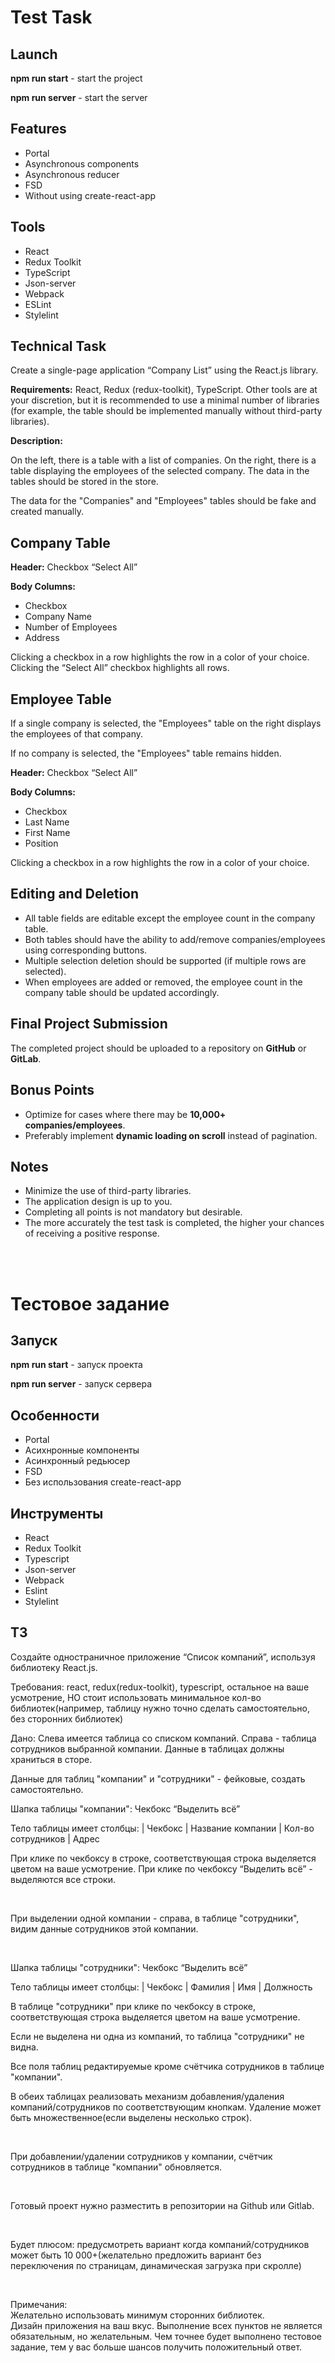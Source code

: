<h1>Test Task</h1>

<h2>Launch</h2>
<p><b>npm run start</b> - start the project</p>
<p><b>npm run server</b> - start the server</p>

<h2>Features</h2>
<ul>
  <li>Portal</li>
  <li>Asynchronous components</li>
  <li>Asynchronous reducer</li>
  <li>FSD</li>
  <li>Without using create-react-app</li>
</ul>

<h2>Tools</h2>
<ul> 
  <li>React</li>
  <li>Redux Toolkit</li>
  <li>TypeScript</li>
  <li>Json-server</li>
  <li>Webpack</li>
  <li>ESLint</li>
  <li>Stylelint</li>
</ul>

<h2>Technical Task</h2>
<p>Create a single-page application “Company List” using the React.js library.</p>
<p><b>Requirements:</b> React, Redux (redux-toolkit), TypeScript. Other tools are at your discretion, but it is recommended to use a minimal number of libraries (for example, the table should be implemented manually without third-party libraries).</p>
<p><b>Description:</b></p>
<p>On the left, there is a table with a list of companies. On the right, there is a table displaying the employees of the selected company. The data in the tables should be stored in the store.</p>
<p>The data for the "Companies" and "Employees" tables should be fake and created manually.</p>

<h2>Company Table</h2>
<p><b>Header:</b> Checkbox “Select All”</p>
<p><b>Body Columns:</b></p>
<ul>
  <li>Checkbox</li>
  <li>Company Name</li>
  <li>Number of Employees</li>
  <li>Address</li>
</ul>
<p>Clicking a checkbox in a row highlights the row in a color of your choice. Clicking the “Select All” checkbox highlights all rows.</p>

<h2>Employee Table</h2>
<p>If a single company is selected, the "Employees" table on the right displays the employees of that company.</p>
<p>If no company is selected, the "Employees" table remains hidden.</p>
<p><b>Header:</b> Checkbox “Select All”</p>
<p><b>Body Columns:</b></p>
<ul>
  <li>Checkbox</li>
  <li>Last Name</li>
  <li>First Name</li>
  <li>Position</li>
</ul>
<p>Clicking a checkbox in a row highlights the row in a color of your choice.</p>

<h2>Editing and Deletion</h2>
<ul> 
  <li>All table fields are editable except the employee count in the company table.</li>
  <li>Both tables should have the ability to add/remove companies/employees using corresponding buttons.</li>
  <li>Multiple selection deletion should be supported (if multiple rows are selected).</li>
  <li>When employees are added or removed, the employee count in the company table should be updated accordingly.</li>
</ul> 

<h2>Final Project Submission</h2>
<p>The completed project should be uploaded to a repository on <b>GitHub</b> or <b>GitLab</b>.</p>

<h2>Bonus Points</h2>
<ul>
  <li>Optimize for cases where there may be <b>10,000+ companies/employees</b>.</li>
  <li>Preferably implement <b>dynamic loading on scroll</b> instead of pagination.</li>
</ul>

<h2>Notes</h2>
<ul>
  <li>Minimize the use of third-party libraries.</li>
  <li>The application design is up to you.</li>
  <li>Completing all points is not mandatory but desirable.</li>
  <li>The more accurately the test task is completed, the higher your chances of receiving a positive response.</li>
</ul>

<br/>
<br/>

<h1>Тестовое задание</h1>

<h2>Запуск</h2>
<p><b>npm run start</b> - запуск проекта</p>
<b>npm run server</b> - запуск сервера

<h2>Особенности</h2>
<ul>
  <li>Portal</li>
  <li>Асихнронные компоненты</li>
  <li>Асинхронный редьюсер</li>
  <li>FSD</li>
  <li>Без использования create-react-app</li>
</ul>

<h2>Инструменты</h2>
<ul>
  <li>React</li>
  <li>Redux Toolkit</li>
  <li>Typescript</li>
  <li>Json-server</li>
  <li>Webpack</li>
  <li>Eslint</li>
  <li>Stylelint</li>
</ul>

<h2>ТЗ</h2>
<p>Создайте одностраничное приложение “Список компаний”, используя библиотеку React.js.</p>
<p>Требования: react, redux(redux-toolkit), typescript, остальное на ваше усмотрение, НО стоит использовать минимальное кол-во библиотек(например, таблицу нужно точно сделать самостоятельно, без сторонних библиотек)</p>
<p>Дано: Слева имеется таблица со списком компаний. Справа - таблица сотрудников выбранной компании. Данные в таблицах должны храниться в сторе.</p>
<p>Данные для таблиц "компании" и "сотрудники" - фейковые, создать самостоятельно.</p>
<p>Шапка таблицы "компании": Чекбокс “Выделить всё”</p>
<p>Тело таблицы имеет столбцы: | Чекбокс | Название компании | Кол-во сотрудников | Адрес</p>
<p>При клике по чекбоксу в строке, соответствующая строка выделяется цветом на ваше усмотрение. При клике по чекбоксу “Выделить всё” - выделяются все строки.</p>
<br>
<p>При выделении одной компании - справа, в таблице "сотрудники", видим данные сотрудников этой компании.</p>
<br>
<p>Шапка таблицы "сотрудники": Чекбокс “Выделить всё”</p>
<p>Тело таблицы имеет столбцы: | Чекбокс | Фамилия | Имя | Должность</p>
<p>В таблице "сотрудники" при клике по чекбоксу в строке, соответствующая строка выделяется цветом на ваше усмотрение.</p>
<p>Если не выделена ни одна из компаний, то таблица "сотрудники" не видна.</p>
<p>Все поля таблиц редактируемые кроме счётчика сотрудников в таблице "компании".</p>
<p>В обеих таблицах реализовать механизм добавления/удаления компаний/сотрудников по соответствующим кнопкам. Удаление может быть множественное(если выделены несколько строк).</p>
<br>
<p>При добавлении/удалении сотрудников у компании, счётчик сотрудников в таблице "компании" обновляется.</p>
<br>
<p>Готовый проект нужно разместить в репозитории на Github или Gitlab.</p>
<br>
<p>Будет плюсом: предусмотреть вариант когда компаний/сотрудников может быть 10 000+(желательно предложить вариант без переключения по страницам, динамическая загрузка при скролле)</p>
<br>
<p>Примечания:<br/>
Желательно использовать минимум сторонних библиотек.<br>
Дизайн приложения  на ваш вкус. Выполнение всех пунктов не является обязательным, но желательным. Чем точнее будет выполнено тестовое задание, тем у вас больше шансов получить положительный ответ.
